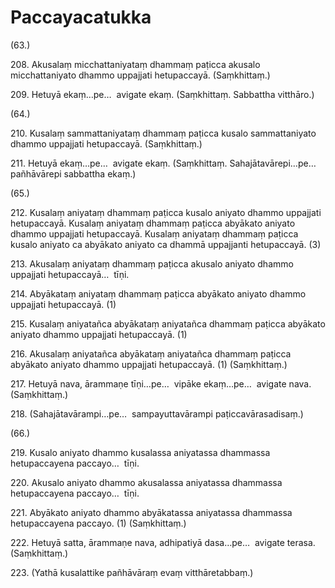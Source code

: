 

# Paccayacatukka





(63.)

208\. Akusalaṃ micchattaniyataṃ dhammaṃ paṭicca akusalo micchattaniyato dhammo uppajjati hetupaccayā. (Saṃkhittaṃ.)

209\. Hetuyā ekaṃ…pe…  avigate ekaṃ. (Saṃkhittaṃ. Sabbattha vitthāro.)

(64.)

210\. Kusalaṃ sammattaniyataṃ dhammaṃ paṭicca kusalo sammattaniyato dhammo uppajjati hetupaccayā. (Saṃkhittaṃ.)

211\. Hetuyā ekaṃ…pe…  avigate ekaṃ. (Saṃkhittaṃ. Sahajātavārepi…pe…  pañhāvārepi sabbattha ekaṃ.)

(65.)

212\. Kusalaṃ aniyataṃ dhammaṃ paṭicca kusalo aniyato dhammo uppajjati hetupaccayā. Kusalaṃ aniyataṃ dhammaṃ paṭicca abyākato aniyato dhammo uppajjati hetupaccayā. Kusalaṃ aniyataṃ dhammaṃ paṭicca kusalo aniyato ca abyākato aniyato ca dhammā uppajjanti hetupaccayā. (3)

213\. Akusalaṃ aniyataṃ dhammaṃ paṭicca akusalo aniyato dhammo uppajjati hetupaccayā…  tīṇi.

214\. Abyākataṃ aniyataṃ dhammaṃ paṭicca abyākato aniyato dhammo uppajjati hetupaccayā. (1)

215\. Kusalaṃ aniyatañca abyākataṃ aniyatañca dhammaṃ paṭicca abyākato aniyato dhammo uppajjati hetupaccayā. (1)

216\. Akusalaṃ aniyatañca abyākataṃ aniyatañca dhammaṃ paṭicca abyākato aniyato dhammo uppajjati hetupaccayā. (1) (Saṃkhittaṃ.)

217\. Hetuyā nava, ārammaṇe tīṇi…pe…  vipāke ekaṃ…pe…  avigate nava. (Saṃkhittaṃ.)

218\. (Sahajātavārampi…pe…  sampayuttavārampi paṭiccavārasadisaṃ.)

(66.)

219\. Kusalo aniyato dhammo kusalassa aniyatassa dhammassa hetupaccayena paccayo…  tīṇi.

220\. Akusalo aniyato dhammo akusalassa aniyatassa dhammassa hetupaccayena paccayo…  tīṇi.

221\. Abyākato aniyato dhammo abyākatassa aniyatassa dhammassa hetupaccayena paccayo. (1) (Saṃkhittaṃ.)

222\. Hetuyā satta, ārammaṇe nava, adhipatiyā dasa…pe…  avigate terasa. (Saṃkhittaṃ.)

223\. (Yathā kusalattike pañhāvāraṃ evaṃ vitthāretabbaṃ.)



